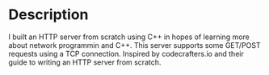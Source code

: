 # Description

I built an HTTP server from scratch using C++ in hopes of learning more about network programmin and C++. This server supports some GET/POST requests using a TCP connection. Inspired by codecrafters.io and their guide to writing an HTTP server from scratch.
